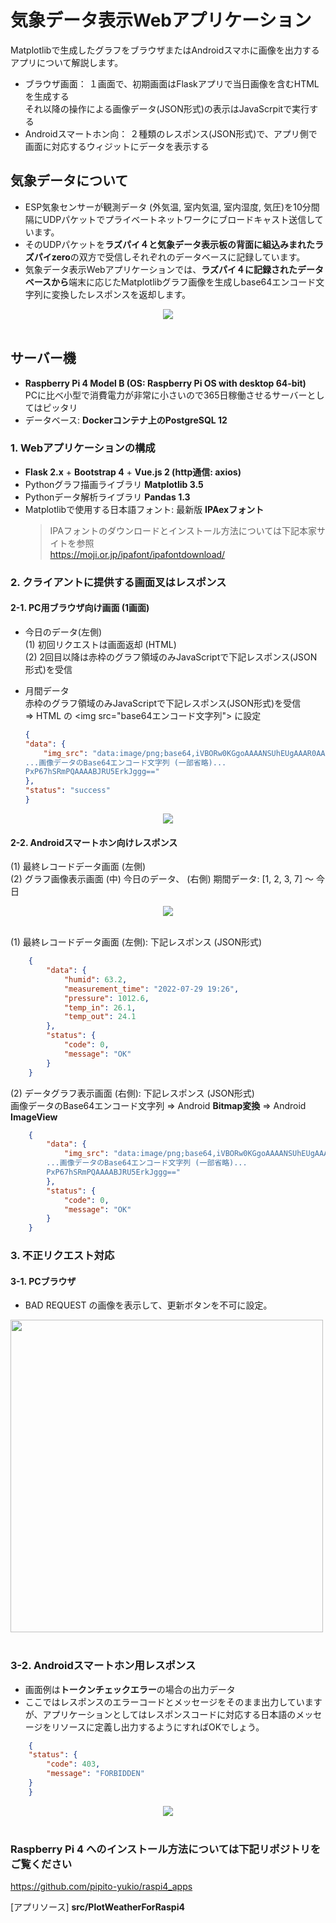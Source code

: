 # 気象データ表示Webアプリケーション

Matplotlibで生成したグラフをブラウザまたはAndroidスマホに画像を出力するアプリについて解説します。  

* ブラウザ画面： １画面で、初期画面はFlaskアプリで当日画像を含むHTMLを生成する  
  それ以降の操作による画像データ(JSON形式)の表示はJavaScrpitで実行する
* Androidスマートホン向： ２種類のレスポンス(JSON形式)で、アプリ側で画面に対応するウィジットにデータを表示する

## 気象データについて

* ESP気象センサーが観測データ (外気温, 室内気温, 室内湿度, 気圧)を10分間隔にUDPパケットでプライベートネットワークにブロードキャスト送信しています。
* そのUDPパケットを**ラズパイ４と気象データ表示板の背面に組込みまれたラズパイzero**の双方で受信しそれぞれのデータベースに記録しています。
* 気象データ表示Webアプリケーションでは、**ラズパイ４に記録されたデータベースから**端末に応じたMatplotlibグラフ画像を生成しbase64エンコード文字列に変換したレスポンスを返却します。

<div style="text-align:center;">
<img src="images/WeatherDataDisplayWithRaspberryPiZero.png">
</div>
<br/>

## サーバー機

* **Raspberry Pi 4 Model B (OS: Raspberry Pi OS with desktop 64-bit)**  
  PCに比べ小型で消費電力が非常に小さいので365日稼働させるサーバーとしてはピッタリ
* データベース: **Dockerコンテナ上のPostgreSQL 12**

### 1. Webアプリケーションの構成

* **Flask 2.x** + **Bootstrap 4** + **Vue.js 2 (http通信: axios)**  
* Pythonグラフ描画ライブラリ **Matplotlib 3.5**
* Pythonデータ解析ライブラリ **Pandas 1.3**
* Matplotlibで使用する日本語フォント: 最新版 **IPAexフォント**  
  > IPAフォントのダウンロードとインストール方法については下記本家サイトを参照  
  <https://moji.or.jp/ipafont/ipafontdownload/>

### 2. クライアントに提供する画面叉はレスポンス

#### 2-1. PC用ブラウザ向け画面 (1画面)

* 今日のデータ(左側)  
  (1) 初回リクエストは画面返却 (HTML)  
  (2) 2回目以降は赤枠のグラフ領域のみJavaScriptで下記レスポンス(JSON形式)を受信
* 月間データ  
   赤枠のグラフ領域のみJavaScriptで下記レスポンス(JSON形式)を受信  
   => HTML の &lt;img src="base64エンコード文字列"&gt; に設定

    ```json
    {
    "data": {
        "img_src": "data:image/png;base64,iVBORw0KGgoAAAANSUhEUgAAAR0AAADj...
    ...画像データのBase64エンコード文字列 (一部省略)...
    PxP67hSRmPQAAAABJRU5ErkJggg=="
    }, 
    "status": "success"
    }
    ```

<div style="text-align:center;">
<img src="images/PlotWeather_BrowserVersion.png">
</div>

#### 2-2. Androidスマートホン向けレスポンス

(1) 最終レコードデータ画面 (左側)   
(2) グラフ画像表示画面 (中) 今日のデータ、 (右側) 期間データ: [1, 2, 3, 7] 〜 今日  

<div style="text-align:center;">
<img src="images/PlotWeather_AndroidVersion.png">
</div>
<br/>

(1) 最終レコードデータ画面 (左側):  下記レスポンス (JSON形式)

```json
    {
        "data": {
            "humid": 63.2, 
            "measurement_time": "2022-07-29 19:26", 
            "pressure": 1012.6, 
            "temp_in": 26.1, 
            "temp_out": 24.1
        }, 
        "status": {
            "code": 0, 
            "message": "OK"
        }
    }
```

(2) データグラフ表示画面 (右側):  下記レスポンス (JSON形式)  
   画像データのBase64エンコード文字列 => Android **Bitmap変換** => Android **ImageView**

```json
    {
        "data": {
            "img_src": "data:image/png;base64,iVBORw0KGgoAAAANSUhEUgAAAR0AAADj...
        ...画像データのBase64エンコード文字列 (一部省略)...
        PxP67hSRmPQAAAABJRU5ErkJggg=="
        }, 
        "status": {
            "code": 0, 
            "message": "OK"
        }
    }
```

### 3. 不正リクエスト対応

#### 3-1. PCブラウザ

* BAD REQUEST の画像を表示して、更新ボタンを不可に設定。

<div>
<img src="images/PlotBadRequest.jpg" width="500">
</div>
<br/>

### 3-2. Androidスマートホン用レスポンス

* 画面例は**トークンチェックエラー**の場合の出力データ
* ここではレスポンスのエラーコードとメッセージをそのまま出力していますが、アプリケーションとしてはレスポンスコードに対応する日本語のメッセージをリソースに定義し出力するようにすればOKでしょう。

```json
    {
    "status": {
        "code": 403, 
        "message": "FORBIDDEN"
    }
    }
```

<div style="text-align:center;">
<img src="images/Mobile_Errors.png">
</div>
<br/>


### Raspberry Pi 4 へのインストール方法については下記リポジトリをご覧ください  

<https://github.com/pipito-yukio/raspi4_apps>  

[アプリソース] **src/PlotWeatherForRaspi4**
